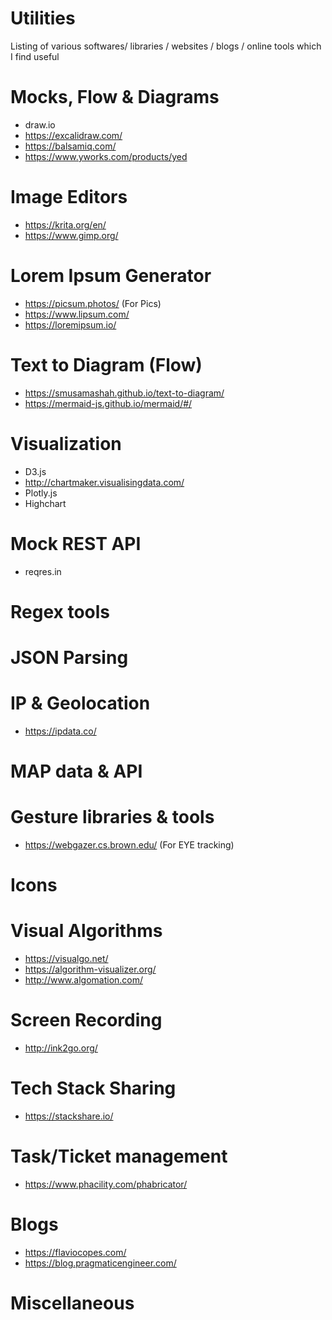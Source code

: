 # Utilities
Listing of various softwares/ libraries / websites / blogs / online tools which I find useful

# Mocks, Flow & Diagrams
- draw.io
- https://excalidraw.com/
- https://balsamiq.com/
- https://www.yworks.com/products/yed


# Image Editors
- https://krita.org/en/
- https://www.gimp.org/

# Lorem Ipsum Generator
- https://picsum.photos/ (For Pics)
- https://www.lipsum.com/
- https://loremipsum.io/

# Text to Diagram (Flow)
- https://smusamashah.github.io/text-to-diagram/
- https://mermaid-js.github.io/mermaid/#/

# Visualization
- D3.js
- http://chartmaker.visualisingdata.com/
- Plotly.js
- Highchart


# Mock REST API
- reqres.in


# Regex tools

# JSON Parsing


# IP & Geolocation
- https://ipdata.co/

# MAP data & API

# Gesture libraries & tools
- https://webgazer.cs.brown.edu/ (For EYE tracking)


# Icons

# Visual Algorithms
- https://visualgo.net/
- https://algorithm-visualizer.org/
- http://www.algomation.com/

# Screen Recording
- http://ink2go.org/

# Tech Stack Sharing
- https://stackshare.io/

# Task/Ticket management
- https://www.phacility.com/phabricator/

# Blogs
- https://flaviocopes.com/
- https://blog.pragmaticengineer.com/

# Miscellaneous 

